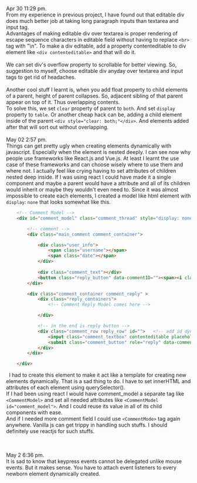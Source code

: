 Apr 30 11:29 pm.      
	From my experience in previous project, I have found out that editable div does much better job at taking long paragraph inputs
	than textarea and input tag.  
	Advantages of making editable div over textarea is proper rendering of escape sequence characters in editable field without having to replace `<br>` tag with "\n". To make a div editable, add a property contenteditable to div element like `<div contenteditable>` and that will do it.  
	&nbsp;    		
	We can set div's overflow property to scrollable for better viewing. So, suggestion to myself, 
	choose editable div anyday over textarea and input tags to get rid of headaches.  
	&nbsp;   	
	Another cool stuff I learnt is, when you add float property to child elements of a parent, height of parent 
	collapses. So, adjacent sibling of that parent appear on top of it. Thus overlapping contents.    
	To solve this, we set `clear` property of parent to `both`. And set `display` property to
	`table`. Or another cheap hack can be, 
	adding a child element inside of the parent `<div style="clear: both;"</div>`. And elements added after that will sort 
	out without overlapping.
	&nbsp;   
	&nbsp;   
May 02 2:57 pm.  
	Things can get pretty ugly when creating elements dynamically with javascript. Especially when the element is nested deeply. I can see now why people use frameworks like React.js and Vue.js. At least I learnt the use case of these frameworks and can choose wisely where to use them and where not. I actually feel like crying having to set attributes of children nested deep inside. If I was using react I could have made it a single component and maybe a parent would have a attribute and all of its children would inherit or maybe they wouldn't even need to. Since it was almost impossible to create each elements, I created a model like html element with `display`: `none` that looks somewhat like this. 

```html
	<!-- Comment Model -->
	<div id="comment_model" class="comment_thread" style="display: none;" >

		<!-- comment -->
		<div class="main_comment comment_container">

			<div class="user_info">
				<span class="username"></span>
				<span class="date"></span>
			</div>
			
			<div class="comment_text"></div>	
			<button class="reply_button" data-commentID=""><span><i class="fa fa-comment"></i> Reply</span></button>
		</div>

		<div class="comment_container comment_reply" >
			<div class="reply_containers">
				<!-- Comment Reply Model comes here -->

			</div>

			<!-- in the end is reply button -->
			<div class="comment_row reply_row" id="">	<!-- add id dynamically here comment_id-->
				<input class="comment_textbox" contenteditable placeholder="Add a comment .."></input>
				<submit class="comment_button" role="reply" data-commentID="">Reply</submit>
			</div>
		</div>

	</div>
```  
&nbsp; 
I had to create this element to make it act like a template for creating new elements dynamically. That is a sad thing to do. I have to set innerHTML and attributes of each element using querySelector().  
If I had been using react I would have comment_model a separate tag like `<CommentModel>` and set all needed attributes like `<CommentModel id="comment_model">`. And I could reuse its value in all of its child components with ease.  
And if I needed more comment field I could use `<CommentMode>` tag again anywhere. Vanilla js can get trippy in handling such stuffs. I should definitely use reactjs for such stuffs.  
&nbsp;   
&nbsp;   

May 2 6:36 pm.  
	It is sad to know that keypress events cannot be delegated unlike mouse events. But it makes sense. You have to attach event listeners to every newborn element dynamically created.  
	

